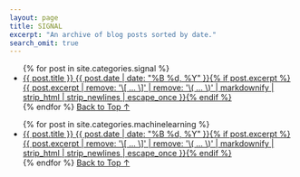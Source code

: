 ```yaml
---
layout: page
title: SIGNAL
excerpt: "An archive of blog posts sorted by date."
search_omit: true
---
```



<ul class="post-list">
{% for post in site.categories.signal %}
  <li><article><a href="{{ site.url }}{{ post.url }}">{{ post.title }} <span class="entry-date"><time datetime="{{ post.date | date_to_xmlschema }}">{{ post.date | date: "%B %d, %Y" }}</time></span>{% if post.excerpt %} <span class="excerpt">{{ post.excerpt | remove: '\[ ... \]' | remove: '\( ... \)' | markdownify | strip_html | strip_newlines | escape_once }}</span>{% endif %}</a></article></li>
{% endfor %}
<a href="#post-title" class="back-to-top">Back to Top ↑</a>
</ul>


<ul class="post-list">
{% for post in site.categories.machinelearning %}
  <li><article><a href="{{ site.url }}{{ post.url }}">{{ post.title }} <span class="entry-date"><time datetime="{{ post.date | date_to_xmlschema }}">{{ post.date | date: "%B %d, %Y" }}</time></span>{% if post.excerpt %} <span class="excerpt">{{ post.excerpt | remove: '\[ ... \]' | remove: '\( ... \)' | markdownify | strip_html | strip_newlines | escape_once }}</span>{% endif %}</a></article></li>
{% endfor %}
<a href="#post-title" class="back-to-top">Back to Top ↑</a>
</ul>

